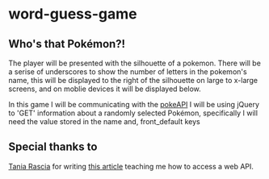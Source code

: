# word-guess-game

## Who's that Pokémon?!

The player will be presented with the silhouette of a pokemon. There will be a serise of underscores to show the number of letters in the pokemon's name, this will be displayed to the right of the silhouette on large to x-large screens, and on moblie devices it will be displayed below.

In this game I will be communicating with the [pokeAPI](https://pokeapi.co/docs/v2.html)
I will be using jQuery to 'GET' information about a randomly selected Pokémon, specifically I will need the value stored in the name and, front_default keys

## Special thanks to

[Tania Rascia](https://mobile.twitter.com/taniarascia) for writing [this article](https://www.taniarascia.com/how-to-connect-to-an-api-with-javascript/) teaching me how to access a web API.
